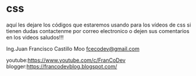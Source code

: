 # css
aquí les dejare los códigos que estaremos usando para los vídeos de css
si tienen dudas contactenme por correo electronico o dejen sus comentarios en los videos saludos!!!

Ing.Juan Francisco Castillo Moo fcecodev@gmail.com

youtube:https://www.youtube.com/c/FranCoDev 
blogger:https://francodevblog.blogspot.com/
